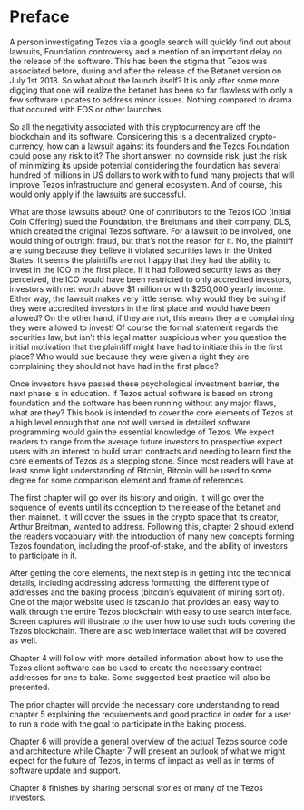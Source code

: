 
# Preface

A person investigating Tezos via a google search will quickly find out about
lawsuits, Foundation controversy and a mention of an important delay on the
release of the software. This has been the stigma that Tezos was associated
before, during and after the release of the Betanet version on July 1st 2018.
So what about the launch itself? It is only after some more digging that one
will realize the betanet has been so far flawless with only a few software
updates to address minor issues. Nothing compared to drama that occured with
EOS or other launches.

So all the negativity associated with this cryptocurrency are off the
blockchain and its software. Considering this is a decentralized
crypto-currency, how can a lawsuit against its founders and the Tezos
Foundation could pose any risk to it? The short answer: no downside risk, just
the risk of minimizing its upside potential considering the foundation has
several hundred of millions in US dollars to work with to fund many projects
that will improve Tezos infrastructure and general ecosystem. And of course,
this would only apply if the lawsuits are successful.

What are those lawsuits about? One of contributors to the Tezos ICO (Initial
Coin Offering) sued the Foundation, the Breitmans and their company, DLS, which
created the original Tezos software. For a lawsuit to be involved, one would
thing of outright fraud, but that’s not the reason for it. No, the plaintiff
are suing because they believe it violated securities laws in the United
States. It seems the plaintiffs are not happy that they had the ability to
invest in the ICO in the first place. If it had followed security laws as they
perceived, the ICO would have been restricted to only accredited investors,
investors with net worth above $1 million or with $250,000 yearly income.
Either way, the lawsuit makes very little sense: why would they be suing if
they were accredited investors in the first place and would have been allowed?
On the other hand, if they are not, this means they are complaining they were
allowed to invest! Of course the formal statement regards the securities law,
but isn’t this legal matter suspicious when you question the initial motivation
that the plaintiff might have had to initiate this in the first place? Who
would sue because they were given a right they are complaining they should not
have had in the first place?

Once investors have passed these psychological investment barrier, the next
phase is in education. If Tezos actual software is based on strong foundation
and the software has been running without any major flaws, what are they? This
book is intended to cover the core elements of Tezos at a high level enough
that one not well versed in detailed software programming would gain the
essential knowledge of Tezos. We expect readers to range from the average
future investors to prospective expect users with an interest to build smart
contracts and needing to learn first the core elements of Tezos as a stepping
stone. Since most readers will have at least some light understanding of
Bitcoin, Bitcoin will be used to some degree for some comparison element and
frame of references.

The first chapter will go over its history and origin. It will go over the
sequence of events until its conception to the release of the betanet and then
mainnet. It will cover the issues in the crypto space that its creator, Arthur
Breitman, wanted to address.  Following this, chapter 2 should extend the
readers vocabulary with the introduction of many new concepts forming Tezos
foundation, including the proof-of-stake, and the ability of investors to
participate in it.

After getting the core elements, the next step is in getting into the technical
details, including addressing address formatting, the different type of
addresses and the baking process (bitcoin’s equivalent of mining sort of). One
of the major website used is tzscan.io that provides an easy way to walk
through the entire Tezos blockchain with easy to use search interface. Screen
captures will illustrate to the user how to use such tools covering the Tezos
blockchain. There are also web interface wallet that will be covered as well.

Chapter 4 will follow with more detailed information about how to use the Tezos
client software can be used to create the necessary contract addresses for one
to bake. Some suggested best practice will also be presented.

The prior chapter will provide the necessary core understanding to read chapter
5 explaining the requirements and good practice in order for a user to run a
node with the goal to participate in the baking process.

Chapter 6 will provide a general overview of the actual Tezos source code and
architecture while Chapter 7 will present an outlook of what we might expect
for the future of Tezos, in terms of impact as well as in terms of software
update and support.

Chapter 8 finishes by sharing personal stories of many of the Tezos investors.

